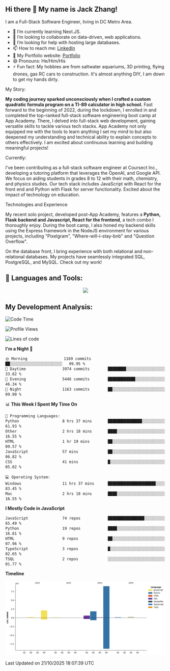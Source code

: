 
## Hi there 👋 My name is Jack Zhang!
I am a Full-Stack Software Engineer, living in DC Metro Area.

* 🌱 I’m currently learning Next.JS.
* 👯 I’m looking to collaborate on data-driven, web applications.
* 🤔 I’m looking for help with hosting large databases.
* 📫 How to reach me: [LinkedIn](https://www.linkedin.com/in/jack-zhang-1ba90929/)
* 🔭 My Portfolio website: [Portfolio](https://www.jackzhang.io)
* 😄 Pronouns: He/Him/His
* ⚡ Fun fact: My hobbies are from saltwater aquariums, 3D printing, flying drones, gas RC cars to construction. It's almost anything DIY, I am down to get my hands dirty.

My Story:

**My coding journey sparked unconsciously when I crafted a custom quadratic formula program on a TI-89 calculator in high school.** Fast forward to the beginning of 2022, during the lockdown, I enrolled in and completed the top-ranked full-stack software engineering boot camp at App Academy. There, I delved into full-stack web development, gaining versatile skills to tackle various tech stacks. App Academy not only equipped me with the tools to learn anything I set my mind to but also deepened my understanding and technical ability to explain concepts to others effectively. I am excited about continuous learning and building meaningful projects!

Currently:

I've been contributing as a full-stack software engineer at Coursect Inc., developing a tutoring platform that leverages the OpenAI, and Google API. We focus on aiding students in grades 8 to 12 with their math, chemistry, and physics studies. Our tech stack includes JavaScript with React for the front end and Python with Flask for server functionality. Excited about the impact of technology on education.

Technologies and Experience

My recent solo project, developed post-App Academy, features a **Python, Flask backend and Javascript, React for the frontend**, a tech combo I thoroughly enjoy. During the boot camp, I also honed my backend skills using the Express framework in the NodeJS environment for various projects, including "Pixelgram",  "Where-will-i-stay-bnb" and "Question Overflow".

On the database front, I bring experience with both relational and non-relational databases. My projects have seamlessly integrated SQL, PostgreSQL, and MySQL. Check out my work!


## 🧰 Languages and Tools:
<p align="center">
  <a href="https://skillicons.dev">
    <img src="https://skillicons.dev/icons?i=js,py,react,redux,html,css,flask,sequelize,express,npm,sqlite,postgres,github,postman,docker,nextjs,tailwind,gcp,ai" />
  </a>
</p>


## My Development Analysis:
<!--START_SECTION:waka-->
![Code Time](http://img.shields.io/badge/Code%20Time-2%2C064%20hrs%2029%20mins-blue)

![Profile Views](http://img.shields.io/badge/Profile%20Views-1-blue)

![Lines of code](https://img.shields.io/badge/From%20Hello%20World%20I%27ve%20Written-139.9%20million%20lines%20of%20code-blue)

**I'm a Night 🦉** 

```text
🌞 Morning                1169 commits        ██░░░░░░░░░░░░░░░░░░░░░░░   09.95 % 
🌆 Daytime                3974 commits        ████████░░░░░░░░░░░░░░░░░   33.82 % 
🌃 Evening                5446 commits        ████████████░░░░░░░░░░░░░   46.34 % 
🌙 Night                  1163 commits        ██░░░░░░░░░░░░░░░░░░░░░░░   09.90 % 
```


📊 **This Week I Spent My Time On** 

```text
💬 Programming Languages: 
Python                   8 hrs 37 mins       ███████████████░░░░░░░░░░   61.93 % 
Other                    2 hrs 18 mins       ████░░░░░░░░░░░░░░░░░░░░░   16.55 % 
HTML                     1 hr 19 mins        ██░░░░░░░░░░░░░░░░░░░░░░░   09.57 % 
JavaScript               57 mins             ██░░░░░░░░░░░░░░░░░░░░░░░   06.82 % 
CSS                      41 mins             █░░░░░░░░░░░░░░░░░░░░░░░░   05.02 % 

💻 Operating System: 
Windows                  11 hrs 37 mins      █████████████████████░░░░   83.45 % 
Mac                      2 hrs 18 mins       ████░░░░░░░░░░░░░░░░░░░░░   16.55 % 
```

**I Mostly Code in JavaScript** 

```text
JavaScript               74 repos            ████████████████░░░░░░░░░   65.49 % 
Python                   19 repos            ████░░░░░░░░░░░░░░░░░░░░░   16.81 % 
HTML                     9 repos             ██░░░░░░░░░░░░░░░░░░░░░░░   07.96 % 
TypeScript               3 repos             █░░░░░░░░░░░░░░░░░░░░░░░░   02.65 % 
TSQL                     2 repos             ░░░░░░░░░░░░░░░░░░░░░░░░░   01.77 % 
```



**Timeline**

![Lines of Code chart](https://raw.githubusercontent.com/jzhang319/jzhang319/master/assets/bar_graph.png)


 Last Updated on 21/10/2025 18:07:39 UTC
<!--END_SECTION:waka-->

